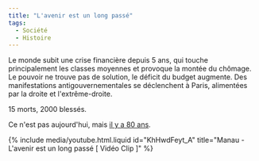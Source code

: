 ```yaml
---
title: "L'avenir est un long passé"
tags:
  - Société
  - Histoire
---
```


Le monde subit une crise financière depuis 5 ans, qui touche principalement les
classes moyennes et provoque la montée du chômage. Le pouvoir ne trouve pas de
solution, le déficit du budget augmente. Des manifestations antigouvernementales
se déclenchent à Paris, alimentées par la droite et l'extrême-droite.

<!-- more -->

15 morts, 2000 blessés.

Ce n'est pas aujourd'hui, mais
[il y a 80 ans](https://fr.wikipedia.org/wiki/Crise_du_6_f%C3%A9vrier_1934 'Crise du 6 février 1934 ", Wikipedia').

{% include media/youtube.html.liquid id="KhHwdFeyt_A" title="Manau - L'avenir est un long passé [ Vidéo Clip ]" %}
